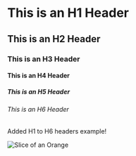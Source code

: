 # This is an H1 Header
## This is an H2 Header
### This is an H3 Header
#### This is an H4 Header
##### This is an H5 Header
###### This is an H6 Header

Added H1 to H6 headers example!

![Slice of an Orange](https://cdn.pixabay.com/photo/2016/03/03/17/15/fruit-1234657_1280.png)
